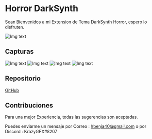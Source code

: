 # Horror DarkSynth
Sean Bienvenidos a mi Extension de Tema DarkSynth Horror, espero lo disfruten.

![Img text](https://github.com/krazygfx/darksynth/blob/master/icon/darkwp.png?raw=true)

## Capturas

![Img text](https://raw.githubusercontent.com/krazygfx/darksynth/master/capturas/cap4.png)
![Img text](https://raw.githubusercontent.com/krazygfx/darksynth/master/capturas/cap2.png)
![Img text](https://raw.githubusercontent.com/krazygfx/darksynth/master/capturas/cap1.png)
![Img text](https://raw.githubusercontent.com/krazygfx/darksynth/master/capturas/cap3.png)

## Repositorio

[GitHub](https://github.com/krazygfx/darksynth)

## Contribuciones
Para una mejor Experiencia, todas las sugerencias son aceptadas.

Puedes enviarme un mensaje por Correo : hbenja40@gmail.com  o por Discord : KrazyGFX#8207